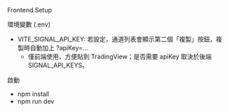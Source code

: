 Frontend Setup

環境變數 (.env)

- VITE_SIGNAL_API_KEY: 若設定，通道列表會顯示第二個「複製」按鈕，複製時自動加上 ?apiKey=...
  - 僅前端使用，方便貼到 TradingView；是否需要 apiKey 取決於後端 SIGNAL_API_KEYS。

啟動

- npm install
- npm run dev




















